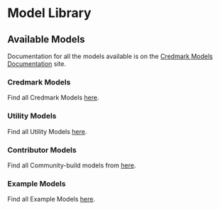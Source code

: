 # Model Library

## Available Models

Documentation for all the models available is on the [Credmark Models Documentation](https://gateway.credmark.com/model-docs) site.

### Credmark Models
Find all Credmark Models [here](https://gateway.credmark.com/model-docs?section=credmark).

### Utility Models
Find all Utility Models [here](https://gateway.credmark.com/model-docs?section=utilities).

### Contributor Models
Find all Community-build models from [here](https://gateway.credmark.com/model-docs?section=contrib).

### Example Models
Find all Example Models [here](https://gateway.credmark.com/model-docs?section=examples).


